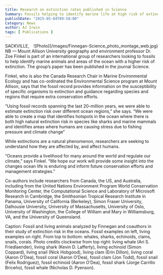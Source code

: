 ```yaml
---
title: Research on extinction rates published in Science
Summary: Fossils helping to identify marine life at high risk of extinction
publishDate: "2015-05-04T09:58:00"
Category: News
author: AJ Irwin
tags: [ Publications ]
---
```


<span style="float:right">
![Photo](/images/Finnegan-Science_photo_montage_web.jpg)
</span>

SACKVILLE, NB — Mount Allison University geography and environment professor Dr. Zoe Finkel is part of an international group of researchers looking to fossils to help identify marine animals and areas of the ocean with a higher risk of extinction. The group’s paper has been published in the journal Science.

Finkel, who is also the Canada Research Chair in Marine Environmental Ecology and has co-ordinated the Environmental Science program at Mount Allison, says that the fossil record provides information on the susceptibility of specific organisms to extinction and guidance regarding species and regions that require extra conservation efforts.

“Using fossil records spanning the last 20-million years, we were able to estimate extinction risk over different ocean regions,” she says. “We were able to create a map that identifies hotspots in the ocean where there is both high natural extinction risk in species like sharks and marine mammals and identifies areas where humans are causing stress due to fishing pressure and climate change”

While extinctions are a natural phenomenon, researchers are seeking to understand how they are affected by, and affect humans.

“Oceans provide a livelihood for many around the world and regulate our climate,” says Finkel. “We hope our work will provide some insight into the changes ocean life is enduring and inform future conservation efforts and management strategies.”

Co-authors include researchers from Canada, the US, and Australia, including from the United Nations Environment Program World Conservation Monitoring Center, the Computational Science and Laboratory of Microsoft Research in Cambridge, the Smithsonian Tropical Research Institute in Panama, University of California (Berkeley), Simon Fraser University, Dalhousie University, University of Massachusetts, University of Oslo, University of Washington, the College of William and Mary in Williamsburg, VA, and the University of Queensland.

Caption: Fossil and living animals analyzed by Finnegan and coauthors in their study of extinction risk in the oceans. Fossil examples on left, living examples on right. From top to bottom: whales, sharks, echinoids, clams, snails, corals. Photo credits clockwise from top right: living whale (Ari S. Friedlaender), living shark (Kevin D. Lafferty), living echinoid (Simon Coppard), living snail (Nick Hobgood), living clam (Erin Dillon), living coral (Aaron O’Dea), fossil coral (Aaron O’Dea), fossil clam (Jon Todd), fossil snail (Felix Rodriguez), fossil echinoid (Aaron O’Dea), fossil shark (Jorge Carrillo Briceño), fossil whale (Nicholas D. Pyenson).



